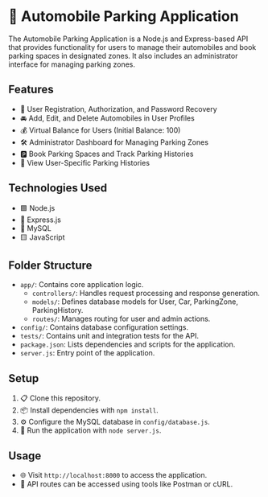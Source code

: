 # 🚗 Automobile Parking Application

The Automobile Parking Application is a Node.js and Express-based API that provides functionality for users to manage their automobiles and book parking spaces in designated zones. It also includes an administrator interface for managing parking zones.

## Features

- 🔑 User Registration, Authorization, and Password Recovery
- 🚘 Add, Edit, and Delete Automobiles in User Profiles
- 💰 Virtual Balance for Users (Initial Balance: 100)
- 🛠 Administrator Dashboard for Managing Parking Zones
- 🅿️ Book Parking Spaces and Track Parking Histories
- 📖 View User-Specific Parking Histories

## Technologies Used

- 🟩 Node.js
- 🚀 Express.js
- 🐬 MySQL
- 🟨 JavaScript

## Folder Structure

- `app/`: Contains core application logic.
  - `controllers/`: Handles request processing and response generation.
  - `models/`: Defines database models for User, Car, ParkingZone, ParkingHistory.
  - `routes/`: Manages routing for user and admin actions.
- `config/`: Contains database configuration settings.
- `tests/`: Contains unit and integration tests for the API.
- `package.json`: Lists dependencies and scripts for the application.
- `server.js`: Entry point of the application.

## Setup

1. 📋 Clone this repository.
2. 📦 Install dependencies with `npm install`.
3. ⚙️ Configure the MySQL database in `config/database.js`.
4. 🚀 Run the application with `node server.js`.

## Usage

- 🌐 Visit `http://localhost:8000` to access the application.
- 🚀 API routes can be accessed using tools like Postman or cURL.
